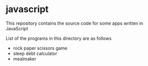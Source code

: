 # javascript
This repository contains the source code for some apps written in JavaScript

List of the programs in this directory are as follows
- rock paper scissors game
- sleep debt calculator
- mealmaker
